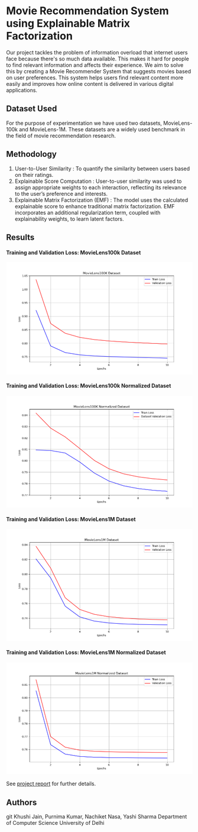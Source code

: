 # Movie Recommendation System using Explainable Matrix Factorization

Our project tackles the problem of information overload that internet users face because there's so much data available. This makes it hard for people to find relevant information and affects their experience. We aim to solve this by creating a Movie Recommender System that suggests movies based on user preferences. This system helps users find relevant content more easily and improves how online content is delivered in various digital applications.

## Dataset Used
For the purpose of experimentation we have used two datasets, MovieLens-100k and MovieLens-1M. These datasets are a widely used benchmark in the field of movie recommendation research.

## Methodology
1. User-to-User Similarity : To quantify the similarity between users based on their ratings.
2. Explainable Score Computation : User-to-user similarity was used to assign appropriate weights to each interaction, reflecting its relevance to the user’s preference and interests.
3. Explainable Matrix Factorization (EMF) : The model uses the calculated explainable score to enhance traditional matrix factorization. EMF incorporates an additional regularization term, coupled with explainability weights, to learn latent factors.

## Results

#### Training and Validation Loss: MovieLens100k Dataset
![](./results/plot-movielens-100k.png)

#### Training and Validation Loss: MovieLens100k Normalized Dataset
![](./results/plot-movielens-100k-normalized.png)

#### Training and Validation Loss: MovieLens1M Dataset
![](./results/plot-movielens-1m.png)

#### Training and Validation Loss: MovieLens1M Normalized Dataset
![](./results/plot-movielens-1m-normalized.png)

See [project report](./Report/Recommendation%20System%20for%20Movies%20x%20ML%20Project%20Sem%202%20(2).pdf) for further details.


## Authors
git
Khushi Jain, Purnima Kumar, Nachiket Nasa, Yashi Sharma
Department of Computer Science
University of Delhi